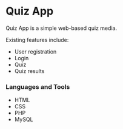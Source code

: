 # Quiz App

Quiz App is a simple web-based quiz media.

Existing features include:
- User registration
- Login
- Quiz
- Quiz results

### Languages and Tools

- HTML
- CSS
- PHP
- MySQL
